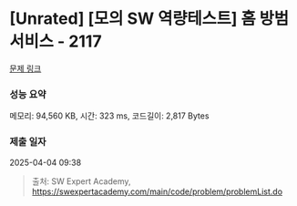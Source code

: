 # [Unrated] [모의 SW 역량테스트] 홈 방범 서비스 - 2117 

[문제 링크](https://swexpertacademy.com/main/code/problem/problemDetail.do?contestProbId=AV5V61LqAf8DFAWu) 

### 성능 요약

메모리: 94,560 KB, 시간: 323 ms, 코드길이: 2,817 Bytes

### 제출 일자

2025-04-04 09:38



> 출처: SW Expert Academy, https://swexpertacademy.com/main/code/problem/problemList.do